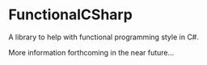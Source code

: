 # FunctionalCSharp
A library to help with functional programming style in C#.

More information forthcoming in the near future...
